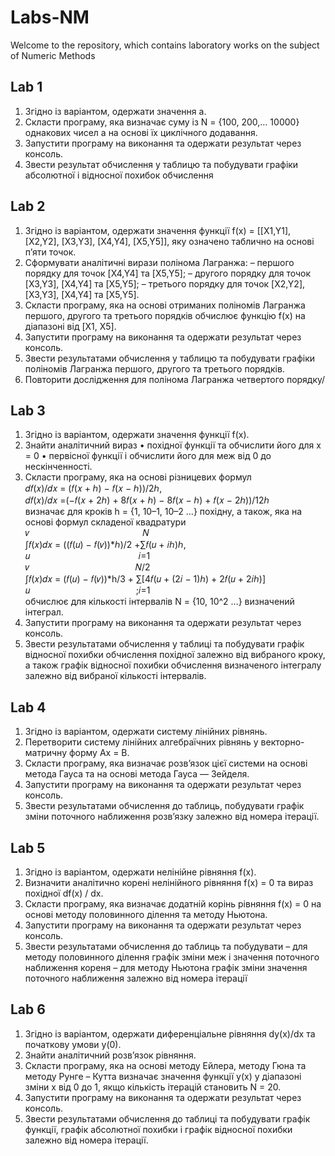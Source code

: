 # Labs-NM
Welcome to the repository, which contains laboratory works on the subject of Numeric Methods
## Lab 1
 1. Згідно із варіантом, одержати значення a.
 2. Скласти програму, яка визначає суму із N = {100, 200,… 10000} однакових чисел a на основі їх циклічного додавання.
 3. Запустити програму на виконання та одержати результат через консоль.
 4. Звести результат обчислення у таблицю та побудувати графіки абсолютної і відносної похибок обчислення
## Lab 2
 1. Згідно із варіантом, одержати значення функції f(x) = [[X1,Y1], [X2,Y2], [X3,Y3], [X4,Y4], [X5,Y5]], яку означено таблично на основі п’яти точок.
 2. Сформувати аналітичні вирази полінома Лагранжа:
  – першого порядку для точок [X4,Y4] та [X5,Y5];
  – другого порядку для точок [X3,Y3], [X4,Y4] та [X5,Y5];
  – третього порядку для точок [X2,Y2], [X3,Y3], [X4,Y4] та [X5,Y5].
 3. Скласти програму, яка на основі отриманих поліномів Лагранжа першого, другого та третього порядків обчислює функцію f(x) на діапазоні від [X1, X5].
 4. Запустити програму на виконання та одержати результат через консоль.
 5. Звести результатами обчислення у таблицю та побудувати графіки поліномів Лагранжа першого, другого та третього порядків.
 6. Повторити дослідження для полінома Лагранжа четвертого порядку/
## Lab 3
 1. Згідно із варіантом, одержати значення функції f(x).
 2. Знайти аналітичний вираз
  • похідної функції та обчислити його для x = 0
  • первісної функції і обчислити його для меж від 0 до нескінченності.
 3. Скласти програму, яка на основі різницевих формул <br />
𝑑𝑓(𝑥)/𝑑𝑥 = (𝑓(𝑥 + ℎ) − 𝑓(𝑥 − ℎ))/2ℎ,<br />
𝑑𝑓(𝑥)/𝑑𝑥 =(−𝑓(𝑥 + 2ℎ) + 8𝑓(𝑥 + ℎ) − 8𝑓(𝑥 − ℎ) + 𝑓(𝑥 − 2ℎ))/12ℎ<br />
визначає для кроків h = {1, 10–1, 10–2 …} похідну, а також, яка на основі формул складеної квадратури<br />
𝑣&nbsp;&nbsp;&nbsp;&nbsp;&nbsp;&nbsp;&nbsp;&nbsp;&nbsp;&nbsp;&nbsp;&nbsp;&nbsp;&nbsp;&nbsp;&nbsp;&nbsp;&nbsp;&nbsp;&nbsp;&nbsp;&nbsp;&nbsp;&nbsp;&nbsp;&nbsp;&nbsp;&nbsp;&nbsp;&nbsp;&nbsp;&nbsp;&nbsp;&nbsp;&nbsp;&nbsp;&nbsp;&nbsp;&nbsp;&nbsp;&nbsp;&nbsp;&nbsp;&nbsp;&nbsp;&nbsp;𝑁<br />
∫𝑓(𝑥)𝑑𝑥 = ((𝑓(𝑢) − 𝑓(𝑣))*ℎ)/2 +∑𝑓(𝑢 + 𝑖ℎ)ℎ,<br />
𝑢&nbsp;&nbsp;&nbsp;&nbsp;&nbsp;&nbsp;&nbsp;&nbsp;&nbsp;&nbsp;&nbsp;&nbsp;&nbsp;&nbsp;&nbsp;&nbsp;&nbsp;&nbsp;&nbsp;&nbsp;&nbsp;&nbsp;&nbsp;&nbsp;&nbsp;&nbsp;&nbsp;&nbsp;&nbsp;&nbsp;&nbsp;&nbsp;&nbsp;&nbsp;&nbsp;&nbsp;&nbsp;&nbsp;&nbsp;&nbsp;&nbsp;&nbsp;&nbsp;&nbsp;𝑖=1<br />
𝑣&nbsp;&nbsp;&nbsp;&nbsp;&nbsp;&nbsp;&nbsp;&nbsp;&nbsp;&nbsp;&nbsp;&nbsp;&nbsp;&nbsp;&nbsp;&nbsp;&nbsp;&nbsp;&nbsp;&nbsp;&nbsp;&nbsp;&nbsp;&nbsp;&nbsp;&nbsp;&nbsp;&nbsp;&nbsp;&nbsp;&nbsp;&nbsp;&nbsp;&nbsp;&nbsp;&nbsp;&nbsp;&nbsp;&nbsp;&nbsp;&nbsp;&nbsp;&nbsp;𝑁/2<br />
∫𝑓(𝑥)𝑑𝑥 = (𝑓(𝑢) − 𝑓(𝑣))*h/3 + ∑[4𝑓(𝑢 + (2𝑖 − 1)ℎ) + 2𝑓(𝑢 + 2𝑖ℎ)]<br />
𝑢&nbsp;&nbsp;&nbsp;&nbsp;&nbsp;&nbsp;&nbsp;&nbsp;&nbsp;&nbsp;&nbsp;&nbsp;&nbsp;&nbsp;&nbsp;&nbsp;&nbsp;&nbsp;&nbsp;&nbsp;&nbsp;&nbsp;&nbsp;&nbsp;&nbsp;&nbsp;&nbsp;&nbsp;&nbsp;&nbsp;&nbsp;&nbsp;&nbsp;&nbsp;&nbsp;&nbsp;&nbsp;&nbsp;&nbsp;&nbsp;&nbsp;&nbsp;&nbsp;;𝑖=1<br />
обчислює для кількості інтервалів N = {10, 10^2 …} визначений інтеграл.
 5. Запустити програму на виконання та одержати результат через консоль.
 6. Звести результатами обчислення у таблиці та побудувати графік відносної похибки обчислення похідної залежно від вибраного кроку, а також графік відносної похибки обчислення визначеного інтегралу залежно від вибраної кількості інтервалів.
## Lab 4
 1. Згідно із варіантом, одержати систему лінійних рівнянь.
 2. Перетворити систему лінійних алгебраїчних рівнянь у векторно-матричну форму Ax = B.
 3. Скласти програму, яка визначає розв’язок цієї системи на основі метода Гауса та на основі метода Гауса — Зейделя.
 4. Запустити програму на виконання та одержати результат через консоль.
 5. Звести результатами обчислення до таблиць, побудувати графік зміни поточного наближення розв’язку залежно від номера ітерації.
## Lab 5
 1. Згідно із варіантом, одержати нелінійне рівняння f(x).
 2. Визначити аналітично корені нелінійного рівняння f(x) = 0 та вираз похідної df(x) / dx.
 3. Скласти програму, яка визначає додатній корінь рівняння f(x) = 0 на основі методу половинного ділення та методу Ньютона.
 4. Запустити програму на виконання та одержати результат через консоль.
 5. Звести результатами обчислення до таблиць та побудувати
  – для методу половинного ділення графік зміни меж і значення поточного наближення кореня
  – для методу Ньютона графік зміни значення поточного наближення залежно від номера ітерації
## Lab 6
 1. Згідно із варіантом, одержати диференціальне рівняння dy(x)/dx та початкову умови 
y(0).
 2. Знайти аналітичний розв’язок рівняння.
 3. Скласти програму, яка на основі методу Ейлера, методу Гюна та методу Рунге – Кутта визначає значення функції y(x) у діапазоні зміни x від 0 до 1, якщо кількість ітерацій становить N = 20.
 4. Запустити програму на виконання та одержати результат через консоль.
 5. Звести результатами обчислення до таблиці та побудувати графік функції, графік абсолютної похибки і графік відносної похибки залежно від номера ітерації.
